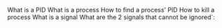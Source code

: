 What is a PID
What is a process
How to find a process’ PID
How to kill a process
What is a signal
What are the 2 signals that cannot be ignored`:
